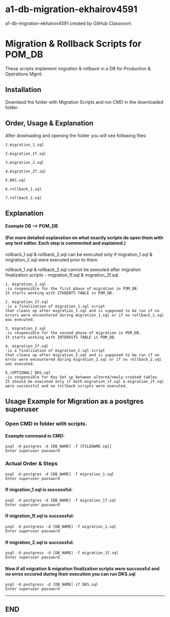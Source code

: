 # a1-db-migration-ekhairov4591
a1-db-migration-ekhairov4591 created by GitHub Classroom


# Migration & Rollback Scripts for POM_DB

These scripts implement migration & rollback in a DB for Production & Operations Mgmt.

## Installation

Downlaod the folder with Migration Scripts and run CMD in the downloaded folder.
 
## Order, Usage & Explanation

After dowloading and opening the folder you will see following files:
~~~~~~~~~~~~~~~~~~
1.migration_1.sql

2.migration_1f.sql

3.migration_2.sql

4.migration_2f.sql

5.DKS.sql

6.rollback_1.sql

7.rollback_2.sql
~~~~~~~~~~~~~~~~~~

## Explanation

#### Example DB --> POM_DB

#### (For more detailed explanation on what exactly scripts do open them with any text editor. Each step is commented and explained.)

rollback_1.sql & rollback_2.sql can be executed only if migration_1.sql & migration_2.sql were executed prior to them.

rollback_1.sql & rollback_2.sql cannot be exexuted after migration finalization scripts - migration_1f.sql & migration_2f.sql

~~~~~~~~~~~~~~~~~~
1. migration_1.sql 
-is responsible for the first phase of migration in POM_DB.
It starts working with STUDENTS TABLE in POM_DB. 

2. migration_1f.sql 
-is a finalization of migration_1.sql script 
that cleans up after migration_1.sql and is supposed to be run if no errors were encountered during migration_1.sql or if no rollback_1.sql was executed.

3. migration_2.sql 
-is responsible for the second phase of migration in POM_DB.
It starts working with INTERESTS TABLE in POM_DB.

4. migration_2f.sql 
-is a finalization of migration_2.sql script
that cleans up after migration_2.sql and is supposed to be run if no erros were encountered during migration_2.sql or if no rollback_2.sql was executed.

5.(OPTIONAL) DKS.sql 
-is responsible for Key Set up between altered/newly-created tables. 
It should be executed only if both migration_1f.sql & migration_2f.sql were successful and no rollback scripts were executed.
~~~~~~~~~~~~~~~~~~

## Usage Example for Migration as a postgres superuser

### Open CMD in folder with scripts.

#### Example command in CMD:

```
psql -U postgres -d [DB_NAME] -f [FILENAME.sql]
Enter superuser password
```
### Actual Order & Steps

```
psql -U postgres -d [DB_NAME] -f migration_1.sql
Enter superuser password
```

#### If migration_1.sql is successful:

```
psql -U postgres -d [DB_NAME] -f migration_1f.sql
Enter superuser password
```

#### If migration_1f.sql is successful:

```
psql -U postgress -d [DB_NAME] -f migration_2.sql
Enter superuser password
```


#### If migration_2.sql is successful:

```
psql -U postgress -d [DB_NAME] -f migration_2f.sql
Enter superuser password
```


#### Now if all migration & migration finalization scripts were successful and no erros occured during their execution you can run DKS.sql 

```
psql -U postgress -d [DB_NAME] if DKS.sql
Enter superuser password
```


---------------------------------------------

## END
